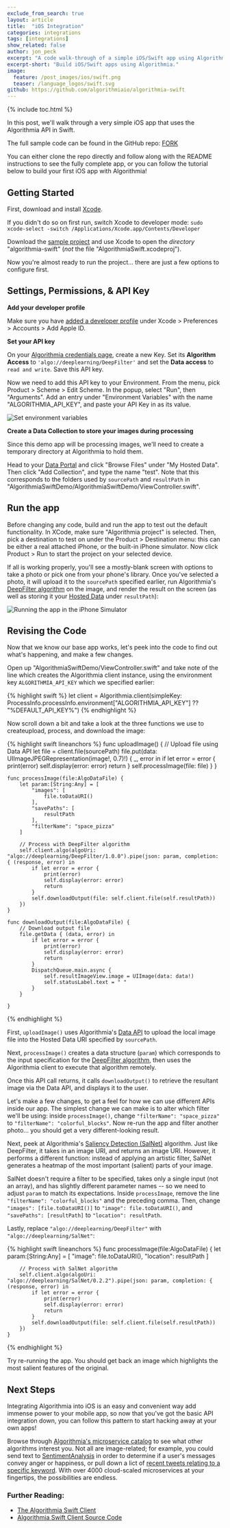 ```yaml
---
exclude_from_search: true
layout: article
title:  "iOS Integration"
categories: integrations
tags: [integrations]
show_related: false
author: jon_peck
excerpt: "A code walk-through of a simple iOS/Swift app using Algorithmia."
excerpt-short: "Build iOS/Swift apps using Algorithmia."
image:
  feature: /post_images/ios/swift.png
  teaser: /language_logos/swift.svg
github: https://github.com/algorithmiaio/algorithmia-swift
---
```


{% include toc.html %}

In this post, we'll walk through a very simple iOS app that uses the Algorithmia API in Swift.

The full sample code can be found in the GitHub repo: <a href="https://github.com/algorithmiaio/algorithmia-swift/" class="btn btn-default btn-primary"><i class="fa fa-github" aria-hidden="true"></i> FORK</a>

You can either clone the repo directly and follow along with the README instructions to see the fully complete app, or you can follow the tutorial below to build your first iOS app with Algorithmia!

## Getting Started

First, download and install [Xcode](https://developer.apple.com/download/).

If you didn't do so on first run, switch Xcode to developer mode: `sudo xcode-select -switch /Applications/Xcode.app/Contents/Developer`

Download the [sample project](https://github.com/algorithmiaio/algorithmia-swift/) and use Xcode to open the *directory* "algorithmia-swift" (*not* the file "AlgorithmiaSwift.xcodeproj").

Now you're almost ready to run the project... there are just a few options to configure first.

## Settings, Permissions, & API Key

**Add your developer profile**

Make sure you have [added a developer profile](http://stackoverflow.com/a/41217410/4418411) under Xcode > Preferences > Accounts > Add Apple ID.

**Set your API key**

On your [Algorithmia credentials page]({{site.url}}/user#credentials), create a new Key.  Set its **Algorithm Access** to `'algo://deeplearning/DeepFilter'` and set the **Data access** to `read and write`.  Save this API key.

Now we need to add this API key to your Environment.  From the menu, pick Product > Scheme > Edit Scheme.  In the popup, select "Run", then "Arguments".  Add an entry under "Environment Variables" with the name "ALGORITHMIA_API_KEY", and paste your API Key in as its value.

![Set environment variables]({{site.cdnurl}}{{site.baseurl}}/images/post_images/ios/envs.png)

**Create a Data Collection to store your images during processing**

Since this demo app will be processing images, we'll need to create a temporary directory at Algorithmia to hold them.

Head to your [Data Portal](/data) and click "Browse Files" under "My Hosted Data".  Then click "Add Collection", and type the name "test".  Note that this corresponds to the folders used by `sourcePath` and `resultPath` in "AlgorithmiaSwiftDemo/AlgorithmiaSwiftDemo/ViewController.swift".

## Run the app

Before changing any code, build and run the app to test out the default functionality.  In XCode, make sure "Algorithmia project" is selected.  Then, pick a destination to test on under the Product > Destination menu: this can be either a real attached iPhone, or the built-in iPhone simulator.  Now click Product > Run to start the project on your selected device.

If all is working properly, you'll see a mostly-blank screen with options to take a photo or pick one from your phone's library. Once you've selected a photo, it will upload it to the `sourcePath` specified earlier, run Algorithmia's [DeepFilter algorithm](https://algorithmia.com/algorithms/deeplearning/DeepFilter) on the image, and render the result on the screen (as well as storing it your [Hosted Data](https://algorithmia.com/data/hosted) under `resultPath`):

![Running the app in the iPhone Simulator]({{site.cdnurl}}{{site.baseurl}}/images/post_images/ios/demo.png)


## Revising the Code

Now that we know our base app works, let's peek into the code to find out what's happening, and make a few changes.

Open up "AlgorithmiaSwiftDemo/ViewController.swift" and take note of the line which creates the Algorithmia client instance, using the environment key `ALGORITHMIA_API_KEY` which we specified earlier:

{% highlight swift %}
let client = Algorithmia.client(simpleKey: ProcessInfo.processInfo.environment["ALGORITHMIA_API_KEY"] ?? "%DEFAULT_API_KEY%")
{% endhighlight %}

Now scroll down a bit and take a look at the three functions we use to createupload, process, and download the image:

{% highlight swift lineanchors %}
    func uploadImage() {
        // Upload file using Data API
        let file = client.file(sourcePath)
        file.put(data: UIImageJPEGRepresentation(image!, 0.7)!) { _, error in
            if let error = error {
                print(error)
                self.display(error: error)
                return
            }
            self.processImage(file: file)
        }
    }

    func processImage(file:AlgoDataFile) {
        let param:[String:Any] = [
            "images": [
                file.toDataURI()
            ],
            "savePaths": [
                resultPath
            ],
            "filterName": "space_pizza"
        ]

        // Process with DeepFilter algorithm
        self.client.algo(algoUri: "algo://deeplearning/DeepFilter/1.0.0").pipe(json: param, completion: { (response, error) in
            if let error = error {
                print(error)
                self.display(error: error)
                return
            }
            self.downloadOutput(file: self.client.file(self.resultPath))
        })
    }

    func downloadOutput(file:AlgoDataFile) {
        // Download output file
        file.getData { (data, error) in
            if let error = error {
                print(error)
                self.display(error: error)
                return
            }
            DispatchQueue.main.async {
                self.resultImageView.image = UIImage(data: data!)
                self.statusLabel.text = " "
            }
        }

    }
{% endhighlight %}

First, `uploadImage()` uses Algorithmia's [Data API](http://docs.algorithmia.com/?swift#data-api-specification) to upload the local image file into the Hosted Data URI specified by `sourcePath`.

Next, `processImage()` creates a data structure (`param`) which corresponds to the input specification for the [DeepFilter algorithm](https://algorithmia.com/algorithms/deeplearning/DeepFilter), then uses the Algorithmia client to execute that algorithm remotely.

Once this API call returns, it calls `downloadOutput()` to retrieve the resultant image via the Data API, and displays it to the user.

Let's make a few changes, to get a feel for how we can use different APIs inside our app.  The simplest change we can make is to alter which filter we'll be using: inside `processImage()`, change `"filterName": "space_pizza"` to `"filterName": "colorful_blocks"`.  Now re-run the app and filter another photo... you should get a very different-looking result.

Next, peek at Algorithmia's [Saliency Detection (SalNet)](https://algorithmia.com/algorithms/deeplearning/SalNet) algorithm.  Just like DeepFilter, it takes in an image URI, and returns an image URI.  However, it performs a different function: instead of applying an artistic filter, SalNet generates a heatmap of the most important (salient) parts of your image.

SalNet doesn't require a filter to be specified, takes only a single input (not an array), and has slightly different parameter names -- so we need to adjust `param` to match its expectations.  Inside `processImage`, remove the line `"filterName": "colorful_blocks"` and the preceding comma.  Then, change `"images": [file.toDataURI()]` to `"image": file.toDataURI()`, and `"savePaths": [resultPath]` to `"location": resultPath`.

Lastly, replace `"algo://deeplearning/DeepFilter"` with `"algo://deeplearning/SalNet"`:


{% highlight swift lineanchors %}
    func processImage(file:AlgoDataFile) {
        let param:[String:Any] = [
            "image": file.toDataURI(),
            "location": resultPath
        ]

        // Process with SalNet algorithm
        self.client.algo(algoUri: "algo://deeplearning/SalNet/0.2.2").pipe(json: param, completion: { (response, error) in
            if let error = error {
                print(error)
                self.display(error: error)
                return
            }
            self.downloadOutput(file: self.client.file(self.resultPath))
        })
    }
{% endhighlight %}

Try re-running the app.  You should get back an image which highlights the most salient features of the original.

## Next Steps

Integrating Algorithmia into iOS is an easy and convenient way add immense power to your mobile app, so now that you've got the basic API integration down, you can follow this pattern to start hacking away at your own apps!

Browse through [Algorithmia's microservice catalog](/algorithms) to see what other algorithms interest you.  Not all are image-related; for example, you could send text to [SentimentAnalysis](https://algorithmia.com/algorithms/nlp/SentimentAnalysis) in order to determine if a user's messages convey anger or happiness, or pull down a lict of [recent tweets relating to a specific keyword](https://algorithmia.com/algorithms/twitter/RetrieveTweetsWithKeyword).  With over 4000 cloud-scaled microservices at your fingertips, the possibilities are endless.

### Further Reading:

* [The Algorithmia Swift Client]({{site.baseurl}}/clients/swift)
* <a href="https://github.com/algorithmiaio/algorithmia-swift">[Algorithmia Swift Client Source Code](https://github.com/algorithmiaio/algorithmia-swift) <i class="fa fa-external-link"></i>
